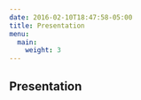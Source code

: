 ```yaml
---
date: 2016-02-10T18:47:58-05:00
title: Presentation
menu:
  main:
    weight: 3
---
```


## Presentation
